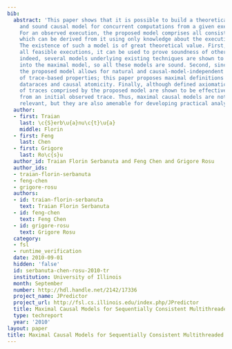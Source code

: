 ```yaml
---
bib:
  abstract: 'This paper shows that it is possible to build a theoretically maximal
    and sound causal model for concurrent computations from a given execution trace.
    For an observed execution, the proposed model comprises all consistent executions
    which can be derived from it using only knowledge about the execution machine.
    The existence of such a model is of great theoretical value. First, by comprising
    all feasible executions, it can be used to prove soundness of other causal models:
    indeed, several models underlying existing techniques are shown to be embedded
    into the maximal model, so all these models are sound. Second, since it is maximal,
    the proposed model allows for natural and causal-model-independent definitions
    of trace-based properties; this paper proposes maximal definitions for causal
    dataraces and causal atomicity. Finally, although defined axiomatically, the set
    of traces comprised by the proposed model are shown to be effectively constructed
    from an initial observed trace. Thus, maximal causal models are not only theoretically
    relevant, but they are also amenable for developing practical analysis tools.'
  author:
  - first: Traian
    last: \c{S}erb\u{a}nu\c{t}\u{a}
    middle: Florin
  - first: Feng
    last: Chen
  - first: Grigore
    last: Ro\c{s}u
  author_id: Traian Florin Serbanuta and Feng Chen and Grigore Rosu
  author_ids:
  - traian-florin-serbanuta
  - feng-chen
  - grigore-rosu
  authors:
  - id: traian-florin-serbanuta
    text: Traian Florin Serbanuta
  - id: feng-chen
    text: Feng Chen
  - id: grigore-rosu
    text: Grigore Rosu
  category:
  - fsl
  - runtime_verification
  date: 2010-09-01
  hidden: 'false'
  id: serbanuta-chen-rosu-2010-tr
  institution: University of Illinois
  month: September
  number: http://hdl.handle.net/2142/17336
  project_name: JPredictor
  project_url: http://fsl.cs.illinois.edu/index.php/JPredictor
  title: Maximal Causal Models for Sequentially Consistent Multithreaded Systems
  type: techreport
  year: '2010'
layout: paper
title: Maximal Causal Models for Sequentially Consistent Multithreaded Systems
---
```


